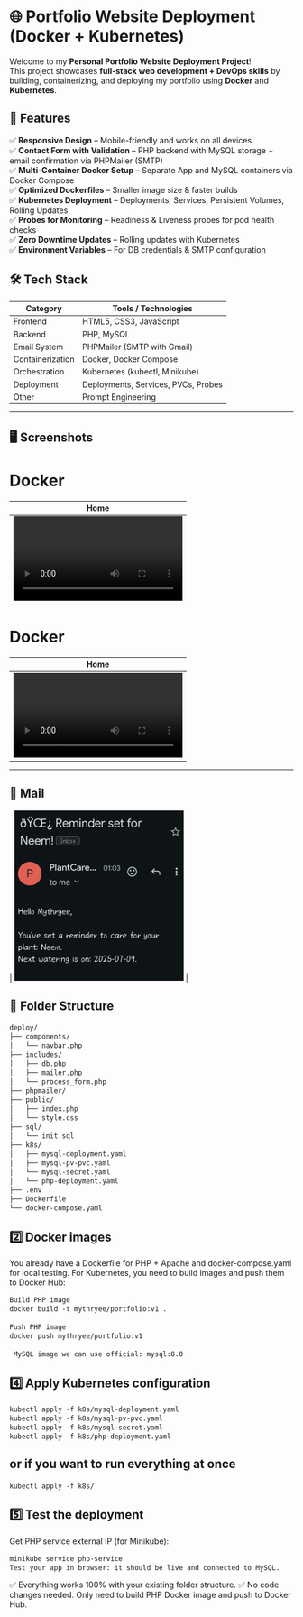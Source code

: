 # 🌐 Portfolio Website Deployment (Docker + Kubernetes)

Welcome to my **Personal Portfolio Website Deployment Project**!  
This project showcases **full-stack web development + DevOps skills** by building, containerizing, and deploying my portfolio using **Docker** and **Kubernetes**.

## 🚀 Features

✅ **Responsive Design** – Mobile-friendly and works on all devices  
✅ **Contact Form with Validation** – PHP backend with MySQL storage + email confirmation via PHPMailer (SMTP)  
✅ **Multi-Container Docker Setup** – Separate App and MySQL containers via Docker Compose  
✅ **Optimized Dockerfiles** – Smaller image size & faster builds  
✅ **Kubernetes Deployment** – Deployments, Services, Persistent Volumes, Rolling Updates  
✅ **Probes for Monitoring** – Readiness & Liveness probes for pod health checks  
✅ **Zero Downtime Updates** – Rolling updates with Kubernetes  
✅ **Environment Variables** – For DB credentials & SMTP configuration  


## 🛠️ Tech Stack

| Category         | Tools / Technologies |
|------------------|----------------------|
| Frontend         | HTML5, CSS3, JavaScript |
| Backend          | PHP, MySQL |
| Email System     | PHPMailer (SMTP with Gmail) |
| Containerization | Docker, Docker Compose |
| Orchestration    | Kubernetes (kubectl, Minikube) |
| Deployment       | Deployments, Services, PVCs, Probes |
| Other            | Prompt Engineering |

---
## 🖥️ Screenshots
# Docker

| Home |
|------|
| ![Docker Demo](https://github.com/Mythryee/Portfolio_deployment/blob/main/visual/docker_sample.mp4) |
# Docker

| Home |
|------|
| ![Minikube Demo](https://github.com/Mythryee/Portfolio_deployment/blob/main/visual/minikube_sample.mp4) |



---
## 📸 Mail
| <img src="visual/mail.jpg" alt="project" width="300" /> |

## 📂 Folder Structure
```
deploy/
├── components/
│   └── navbar.php
├── includes/
│   ├── db.php
│   ├── mailer.php
│   └── process_form.php
├── phpmailer/
├── public/
│   ├── index.php
│   └── style.css
├── sql/
│   └── init.sql
├── k8s/
│   ├── mysql-deployment.yaml
│   ├── mysql-pv-pvc.yaml
│   └── mysql-secret.yaml
│   └── php-deployment.yaml
├── .env
├── Dockerfile
└── docker-compose.yaml

```
## 2️⃣ Docker images

You already have a Dockerfile for PHP + Apache and docker-compose.yaml for local testing. For Kubernetes, you need to build images and push them to Docker Hub:
```
Build PHP image
docker build -t mythryee/portfolio:v1 .

Push PHP image
docker push mythryee/portfolio:v1

 MySQL image we can use official: mysql:8.0
```

## 4️⃣ Apply Kubernetes configuration
```
kubectl apply -f k8s/mysql-deployment.yaml
kubectl apply -f k8s/mysql-pv-pvc.yaml
kubectl apply -f k8s/mysql-secret.yaml
kubectl apply -f k8s/php-deployment.yaml
```
## or if you want to run everything at once
```
kubectl apply -f k8s/
```

## 5️⃣ Test the deployment

Get PHP service external IP (for Minikube):
```
minikube service php-service
Test your app in browser: it should be live and connected to MySQL.
```

✅ Everything works 100% with your existing folder structure.
✅ No code changes needed. Only need to build PHP Docker image and push to Docker Hub.
